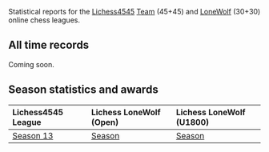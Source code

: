 Statistical reports for the [Lichess4545](https://www.lichess4545.com/)
[Team](https://www.lichess4545.com/team4545/) (45+45) and
[LoneWolf](https://www.lichess4545.com/lonewolf/) (30+30) online chess
leagues.

## All time records

Coming soon.

## Season statistics and awards

| Lichess4545 League                                                                     | Lichess LoneWolf (Open)                                                             | Lichess LoneWolf (U1800)                                                             |
|:---------------------------------------------------------------------------------------|:------------------------------------------------------------------------------------|:-------------------------------------------------------------------------------------|
| [Season 13](https://rahulan-c.github.io/lichess4545-stats/reports/stats_4545_s13.html) | [Season](https://rahulan-c.github.io/lichess4545-stats/reports/stats_lwopen_s.html) | [Season](https://rahulan-c.github.io/lichess4545-stats/reports/stats_lwu1800_s.html) |
